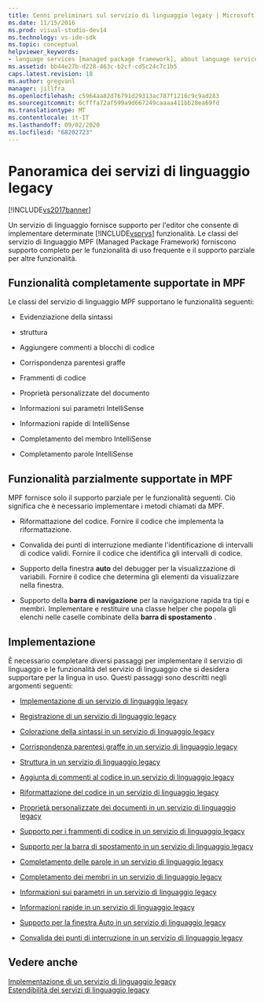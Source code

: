 ```yaml
---
title: Cenni preliminari sul servizio di linguaggio legacy | Microsoft Docs
ms.date: 11/15/2016
ms.prod: visual-studio-dev14
ms.technology: vs-ide-sdk
ms.topic: conceptual
helpviewer_keywords:
- language services [managed package framework], about language services
ms.assetid: bb44e27b-d228-463c-b2cf-cd5c24c7c1b5
caps.latest.revision: 18
ms.author: gregvanl
manager: jillfra
ms.openlocfilehash: c5964aa82d76791d29313ac787f1216c9c9ad283
ms.sourcegitcommit: 6cfffa72af599a9d667249caaaa411bb28ea69fd
ms.translationtype: MT
ms.contentlocale: it-IT
ms.lasthandoff: 09/02/2020
ms.locfileid: "68202723"
---
```

# <a name="legacy-language-service-overview"></a>Panoramica dei servizi di linguaggio legacy
[!INCLUDE[vs2017banner](../../includes/vs2017banner.md)]

Un servizio di linguaggio fornisce supporto per l'editor che consente di implementare determinate [!INCLUDE[vsprvs](../../includes/vsprvs-md.md)] funzionalità. Le classi del servizio di linguaggio MPF (Managed Package Framework) forniscono supporto completo per le funzionalità di uso frequente e il supporto parziale per altre funzionalità.  
  
## <a name="fully-supported-features-in-the-mpf"></a>Funzionalità completamente supportate in MPF  
 Le classi del servizio di linguaggio MPF supportano le funzionalità seguenti:  
  
- Evidenziazione della sintassi  
  
- struttura  
  
- Aggiungere commenti a blocchi di codice  
  
- Corrispondenza parentesi graffe  
  
- Frammenti di codice  
  
- Proprietà personalizzate del documento  
  
- Informazioni sui parametri IntelliSense  
  
- Informazioni rapide di IntelliSense  
  
- Completamento del membro IntelliSense  
  
- Completamento parole IntelliSense  
  
## <a name="partially-supported-features-in-the-mpf"></a>Funzionalità parzialmente supportate in MPF  
 MPF fornisce solo il supporto parziale per le funzionalità seguenti. Ciò significa che è necessario implementare i metodi chiamati da MPF.  
  
- Riformattazione del codice. Fornire il codice che implementa la riformattazione.  
  
- Convalida dei punti di interruzione mediante l'identificazione di intervalli di codice validi. Fornire il codice che identifica gli intervalli di codice.  
  
- Supporto della finestra **auto** del debugger per la visualizzazione di variabili. Fornire il codice che determina gli elementi da visualizzare nella finestra.  
  
- Supporto della **barra di navigazione** per la navigazione rapida tra tipi e membri. Implementare e restituire una classe helper che popola gli elenchi nelle caselle combinate della **barra di spostamento** .  
  
## <a name="implementation"></a>Implementazione  
 È necessario completare diversi passaggi per implementare il servizio di linguaggio e le funzionalità del servizio di linguaggio che si desidera supportare per la lingua in uso. Questi passaggi sono descritti negli argomenti seguenti:  
  
- [Implementazione di un servizio di linguaggio legacy](../../extensibility/internals/implementing-a-legacy-language-service2.md)  
  
- [Registrazione di un servizio di linguaggio legacy](../../extensibility/internals/registering-a-legacy-language-service1.md)  
  
- [Colorazione della sintassi in un servizio di linguaggio legacy](../../extensibility/internals/syntax-colorizing-in-a-legacy-language-service.md)  
  
- [Corrispondenza parentesi graffe in un servizio di linguaggio legacy](../../extensibility/internals/brace-matching-in-a-legacy-language-service.md)  
  
- [Struttura in un servizio di linguaggio legacy](../../extensibility/internals/outlining-in-a-legacy-language-service.md)  
  
- [Aggiunta di commenti al codice in un servizio di linguaggio legacy](../../extensibility/internals/commenting-code-in-a-legacy-language-service.md)  
  
- [Riformattazione del codice in un servizio di linguaggio legacy](../../extensibility/internals/reformatting-code-in-a-legacy-language-service.md)  
  
- [Proprietà personalizzate dei documenti in un servizio di linguaggio legacy](../../extensibility/internals/custom-document-properties-in-a-legacy-language-service.md)  
  
- [Supporto per i frammenti di codice in un servizio di linguaggio legacy](../../extensibility/internals/support-for-code-snippets-in-a-legacy-language-service.md)  
  
- [Supporto per la barra di spostamento in un servizio di linguaggio legacy](../../extensibility/internals/support-for-the-navigation-bar-in-a-legacy-language-service.md)  
  
- [Completamento delle parole in un servizio di linguaggio legacy](../../extensibility/internals/word-completion-in-a-legacy-language-service.md)  
  
- [Completamento dei membri in un servizio di linguaggio legacy](../../extensibility/internals/member-completion-in-a-legacy-language-service.md)  
  
- [Informazioni sui parametri in un servizio di linguaggio legacy](../../extensibility/internals/parameter-info-in-a-legacy-language-service2.md)  
  
- [Informazioni rapide in un servizio di linguaggio legacy](../../extensibility/internals/quick-info-in-a-legacy-language-service.md)  
  
- [Supporto per la finestra Auto in un servizio di linguaggio legacy](../../extensibility/internals/support-for-the-autos-window-in-a-legacy-language-service.md)  
  
- [Convalida dei punti di interruzione in un servizio di linguaggio legacy](../../extensibility/internals/validating-breakpoints-in-a-legacy-language-service.md)  
  
## <a name="see-also"></a>Vedere anche  
 [Implementazione di un servizio di linguaggio legacy](../../extensibility/internals/implementing-a-legacy-language-service1.md)   
 [Estendibilità dei servizi di linguaggio legacy](../../extensibility/internals/legacy-language-service-extensibility.md)
